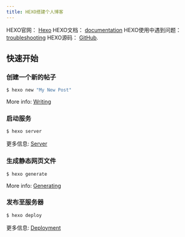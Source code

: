 ```yaml
---
title: HEXO搭建个人博客
---
```

HEXO官网： [Hexo](https://hexo.io/)
HEXO文档： [documentation](https://hexo.io/docs/) 
HEXO使用中遇到问题：[troubleshooting](https://hexo.io/docs/troubleshooting.html)
HEXO源码： [GitHub](https://github.com/hexojs/hexo/issues).

## 快速开始

### 创建一个新的帖子

``` bash
$ hexo new "My New Post"
```

More info: [Writing](https://hexo.io/docs/writing.html)

### 启动服务

``` bash
$ hexo server
```

更多信息: [Server](https://hexo.io/docs/server.html)

### 生成静态网页文件

``` bash
$ hexo generate
```

More info: [Generating](https://hexo.io/docs/generating.html)

### 发布至服务器

``` bash
$ hexo deploy
```

更多信息: [Deployment](https://hexo.io/docs/deployment.html)
